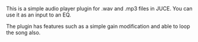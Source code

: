 This is a simple audio player plugin for .wav and .mp3 files in JUCE.
You can use it as an input to an EQ.

The plugin has features such as a simple gain modification and able to loop the song also.
